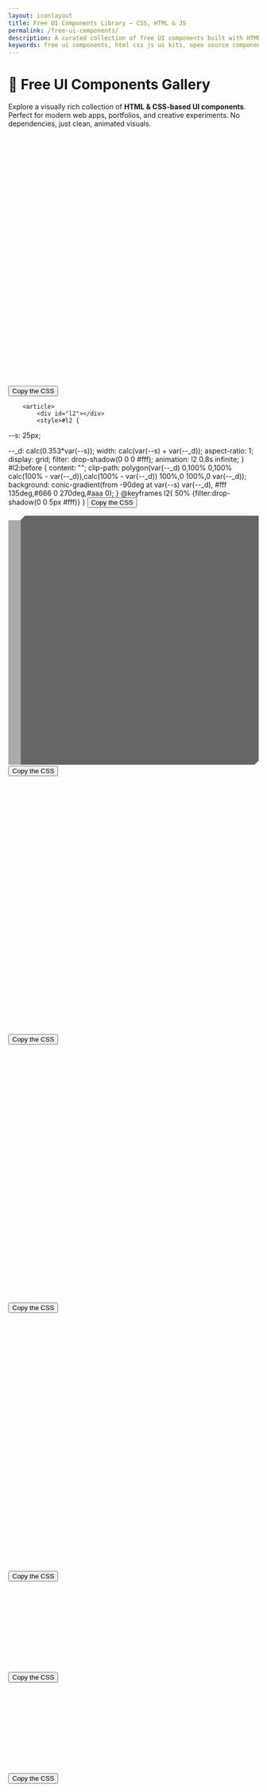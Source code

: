 ```yaml
---
layout: iconlayout
title: Free UI Components Library – CSS, HTML & JS
permalink: /free-ui-components/
description: A curated collection of free UI components built with HTML, CSS, and JavaScript. Instantly usable, customizable, and perfect for modern web design and development.
keywords: free ui components, html css js ui kits, open source components, frontend design blocks, web design elements, reusable components
---
```


# 🎨 Free UI Components Gallery

Explore a visually rich collection of **HTML & CSS-based UI components**. Perfect for modern web apps, portfolios, and creative experiments. No dependencies, just clean, animated visuals.
<link rel="stylesheet" href="/projects/free-ui-components/style.css">
<section class="load-container">
<article><div id="l1"></div>
<style>#l1 {
  --s: 25px;

--_d: calc(0.353*var(--s));
width: calc(var(--s) + var(--_d));
aspect-ratio: 1;
clip-path: polygon(var(--_d) 0,100% 0,100% calc(100% - var(--_d)),calc(100% - var(--_d)) 100%,0 100%,0 var(--_d));
background:
conic-gradient(from -90deg at var(--s) var(--_d),
#fff 135deg,#666 0 270deg,#aaa 0);
animation: l1 1s infinite cubic-bezier(0.5,300,0.5,-300);
}
@keyframes l1{
50%,100% {transform:translateY(0.1px)}
}</style>
<button>Copy the CSS</button>
</article>

        <article>
            <div id="l2"></div>
            <style>#l2 {
--s: 25px;

--_d: calc(0.353*var(--s));
width: calc(var(--s) + var(--_d));
aspect-ratio: 1;
display: grid;
filter: drop-shadow(0 0 0 #fff);
animation: l2 0.8s infinite;
}
#l2:before {
content: "";
clip-path: polygon(var(--_d) 0,100% 0,100% calc(100% - var(--_d)),calc(100% - var(--_d)) 100%,0 100%,0 var(--_d));
background:
conic-gradient(from -90deg at var(--s) var(--_d),
#fff 135deg,#666 0 270deg,#aaa 0);
}
@keyframes l2{
50% {filter:drop-shadow(0 0 5px #fff)}
}</style>
<button>Copy the CSS</button>
</article>
<article>
<div id="l3"></div>
<style>#l3 {
--s: 25px;
--_d: calc(0.353*var(--s));

height: calc(var(--s) + var(--_d));
aspect-ratio: 1;
display: grid;
}
#l3:before {
content: "";
height: 100%;
margin: auto 0;
clip-path: polygon(var(--_d) 0,100% 0,100% calc(100% - var(--_d)),calc(100% - var(--_d)) 100%,0 100%,0 var(--_d));
background:
conic-gradient(from -90deg at var(--s) var(--_d),
#fff 135deg,#666 0 270deg,#aaa 0);
animation: l3 .8s infinite alternate;
}
@keyframes l3{
100% {height:40%}
}</style>
<button>Copy the CSS</button>
</article>
<article>
<div id="l4"></div>
<style>#l4 {
--s: 25px;

--_d: calc(0.353*var(--s));
width: calc(var(--s) + var(--_d));
aspect-ratio: 1;
display: grid;
}
#l4:before,
#l4:after {
content:"";
clip-path:polygon(var(--_d) 0,100% 0,100% calc(100% - var(--_d)),calc(100% - var(--_d)) 100%,0 100%,0 var(--_d));
background:
conic-gradient(from -90deg at var(--s) var(--_d),
#fff 135deg,#666 0 270deg,#aaa 0);
animation: l4 1.2s infinite;
}
#l4:before {
z-index: 1;
margin-bottom: calc(var(--_d)/-2 - 1px);
}
#l4:after {
margin-top: calc(var(--_d)/-2 - 1px);
animation-delay: 0.6s
}
@keyframes l4{
0%     {transform: translate(0)}
16.67% {transform: translate(-10px)}
33.33% {transform: translate(10px)}
50%,
100%   {transform: translate(0)}
}</style>
<button>Copy the CSS</button>
</article>
<article>
<div id="l5"></div>
<style>#l5 {
--s: 25px;

--_d: calc(0.353*var(--s));
width: calc(var(--s) + var(--_d));
aspect-ratio: 1;
display: flex;
}
#l5:before,
#l5:after {
content: "";
flex: 1;
clip-path: polygon(var(--_d) 0,100% 0,100% calc(100% - var(--_d)),calc(100% - var(--_d)) 100%,0 100%,0 var(--_d));
background:
conic-gradient(from -90deg at calc(100% - var(--_d)) var(--_d),
#fff 135deg,#666 0 270deg,#aaa 0);
animation: l5 1.2s infinite;
}
#l5:before {
margin-right: calc(var(--_d)/-2 - 1px);
}
#l5:after {
margin-left: calc(var(--_d)/-2 - 1px);
animation-delay: 0.6s
}
@keyframes l5{
0%     {transform: translateY(0)}
16.67% {transform: translateY(-10px)}
33.33% {transform: translateY(10px)}
50%,
100%   {transform: translateY(0)}
}</style>
<button>Copy the CSS</button>
</article>
<article>
<div id="l6"></div>
<style>#l6 {
--s: 20px;

--_d: calc(0.353*var(--s));
width: calc(var(--s) + var(--_d));
aspect-ratio: 1;
display: grid;
}
#l6:before,
#l6:after {
content: "";
grid-area: 1/1;
clip-path: polygon(var(--_d) 0,100% 0,100% calc(100% - var(--_d)),calc(100% - var(--_d)) 100%,0 100%,0 var(--_d));
background:
conic-gradient(from -90deg at calc(100% - var(--_d)) var(--_d),
#fff 135deg,#666 0 270deg,#aaa 0);
animation: l6 2s infinite;
}
#l6:after {
animation-delay:-1s;
}
@keyframes l6{
0%  {transform:translate(0,0)}
25% {transform:translate(30px,0)}
50% {transform:translate(30px,30px)}
75% {transform:translate(0,30px)}
100%{transform:translate(0,0)}
}</style>
<button>Copy the CSS</button>
</article>
<article>
<div id="l7"></div>
<style>#l7 {
--s: 25px;
--g: 5px;

height: calc(1.353*var(--s) + var(--g));
aspect-ratio: 3;
background:
linear-gradient(#ff1818 0 0) left/33% 100% no-repeat,
conic-gradient(from -90deg at var(--s) calc(0.353*var(--s)),
#fff 135deg,#666 0 270deg,#aaa 0);
background-blend-mode: multiply;
--_m:
linear-gradient(to bottom right,
#0000 calc(0.25*var(--s)),#000 0 calc(100% - calc(0.25*var(--s)) - 1.414*var(--g)),#0000 0),
conic-gradient(from -90deg at right var(--g) bottom var(--g),#000 90deg,#0000 0);
-webkit-mask: var(--_m);
mask: var(--_m);
background-size:   calc(100%/3) 100%;
-webkit-mask-size: calc(100%/3) 100%;
mask-size: calc(100%/3) 100%;
-webkit-mask-composite: source-in;
mask-composite: intersect;
animation: l7 steps(3) 1.5s infinite;
}
@keyframes l7 {
to {background-position: 150% 0%}
}</style>
<button>Copy the CSS</button>
</article>
<article>
<div id="l8"></div>
<style>#l8 {
--s: 25px;
--g: 5px;

height: calc(1.353*var(--s) + var(--g));
aspect-ratio: 3;
display: grid;
justify-items: end;
overflow: hidden;
--_m: linear-gradient(90deg,#0000,#000 15px calc(100% - 15px),#0000);
-webkit-mask: var(--_m);
mask: var(--_m);
}
#l8:before {
content: "";
width: calc(4*100%/3);
background:
conic-gradient(from -90deg at var(--s) calc(0.353*var(--s)),
#fff 135deg,#666 0 270deg,#aaa 0);
--_m:
linear-gradient(to bottom right,
#0000 calc(0.25*var(--s)),#000 0 calc(100% - calc(0.25*var(--s)) - 1.414*var(--g)),#0000 0),
conic-gradient(from -90deg at right var(--g) bottom var(--g),#000 90deg,#0000 0);
-webkit-mask: var(--_m);
mask: var(--_m);
background-size:   calc(100%/4) 100%;
-webkit-mask-size: calc(100%/4) 100%;
mask-size: calc(100%/4) 100%;
-webkit-mask-composite: source-in;
mask-composite: intersect;
animation: l8 1s infinite linear;
}
@keyframes l8 {
to {transform:translate(calc(100%/4))}
}</style>
<button>Copy the CSS</button>
</article>
<article>
<div id="l9"></div>
<style>#l9 {
--s: 25px;
--g :5px;

width: calc(2*(1.353*var(--s) + var(--g)));
aspect-ratio: 1;
background:
linear-gradient(#ff1818 0 0) left/50% 100% no-repeat,
conic-gradient(from -90deg at var(--s) calc(0.353*var(--s)),
#fff 135deg,#666 0 270deg,#aaa 0);
background-blend-mode: multiply;
--_m:
linear-gradient(to bottom right,
#0000 calc(0.25*var(--s)),#000 0 calc(100% - calc(0.25*var(--s)) - 1.414*var(--g)),#0000 0),
conic-gradient(from -90deg at right var(--g) bottom var(--g),#000 90deg,#0000 0);
-webkit-mask: var(--_m);
mask: var(--_m);
background-size:   50% 50%;
-webkit-mask-size: 50% 50%;
mask-size: 50% 50%;
-webkit-mask-composite: source-in;
mask-composite: intersect;
animation: l9 1.5s infinite;
}
@keyframes l9 {
0%,12.5%    {background-position:0% 0%,0 0}
12.6%,37.5% {background-position:100% 0%,0 0}
37.6%,62.5% {background-position:100% 100%,0 0}
62.6%,87.5% {background-position:0% 100%,0 0}
87.6%,100%  {background-position:0% 0%,0 0}
}</style>
<button>Copy the CSS</button>
</article>
<article>
<div id="l10"></div>
<style>#l10 {
--s: 25px;
--g :5px;

width: calc(3*(1.353*var(--s) + var(--g)));
display: grid;
justify-items: end;
aspect-ratio: 3;
overflow: hidden;
--_m: linear-gradient(90deg,#0000,#000 15px calc(100% - 15px),#0000);
-webkit-mask: var(--_m);
mask: var(--_m);
}
#l10:before {
content: "";
width: 200%;
background:
linear-gradient(90deg,#ff1818 50%,#0000 0),
conic-gradient(from -90deg at var(--s) calc(0.353*var(--s)),
#fff 135deg,#666 0 270deg,#aaa 0);
background-blend-mode: multiply;
--_m:
linear-gradient(to bottom right,
#0000 calc(0.25*var(--s)),#000 0 calc(100% - calc(0.25*var(--s)) - 1.414*var(--g)),#0000 0),
conic-gradient(from -90deg at right var(--g) bottom var(--g),#000 90deg,#0000 0);
-webkit-mask: var(--_m);
mask: var(--_m);
background-size:   calc(100%/3) 100%, calc(100%/6) 100%;
-webkit-mask-size: calc(100%/6) 100%;
mask-size: calc(100%/6) 100%;
-webkit-mask-composite: source-in;
mask-composite: intersect;
animation: l10 1s infinite linear;
}
@keyframes l10 {
to {transform:translate(calc(100%/3))}
}</style>
<button>Copy the CSS</button>
</article>
<article>
<div id="l11"></div>
<style>#l11 {
--s: 40px;
--g: 5px;

height: calc(var(--s) + var(--g));
aspect-ratio: 3;
background:
radial-gradient(calc(var(--s)/sqrt(2)) at calc(50% - .1*var(--s)) calc(50% - .2*var(--s)),#0000 5%,60%,#111 98%),
linear-gradient(#FE4365 0 0) no-repeat #fff;
background-size: calc(100%/3) 100%;
mask: radial-gradient(calc(var(--s)/2),#000 calc(100% - 1px),#0000) 0/calc(100%/3) 100%;
animation: l11 steps(3) 1.5s infinite;
}
@keyframes l11 {
to {background-position:0 ,150%}
}</style>
<button>Copy the CSS</button>
</article>
<article>
<div id="l12"></div>
<style>#l12 {
--s: 40px;
--g: 5px;

height: calc(2*(var(--s) + var(--g)));
aspect-ratio: 1;
background:
radial-gradient(calc(var(--s)/sqrt(2)) at calc(50% - .1*var(--s)) calc(50% - .2*var(--s)),#0000 5%,60%,#111 98%),
linear-gradient(#FE4365 0 0) no-repeat #fff;
background-size: 50% 50%;
mask: radial-gradient(calc(var(--s)/2),#000 calc(100% - 1px),#0000) 0 0/50% 50%;
animation: l12 steps(3) 1.5s infinite;
}
@keyframes l12 {
0%,12.5%    {background-position:0 0}
12.6%,37.5% {background-position:0 0,100% 0}
37.6%,62.5% {background-position:0 0,100% 100%}
62.6%,87.5% {background-position:0 0,0 100%}
87.6%,100%  {background-position:0 0}
}</style>
<button>Copy the CSS</button>
</article>
</section>


<script>
    (function(){
      if(typeof _bsa !== 'undefined' && _bsa) {
        _bsa.init('responsive', 'CW7D6K7U', 'placement:css-loaderscom', { target: "#responsive_css-loaderscom" });
      }
    })();
</script>